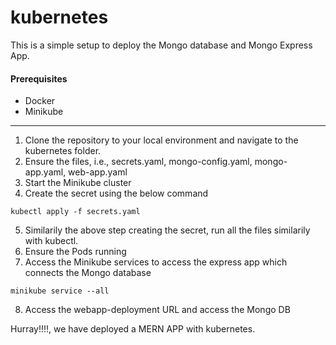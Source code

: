 # kubernetes

This is a simple setup to deploy the Mongo database and Mongo Express App.

#### Prerequisites
- Docker
- Minikube

---

1. Clone the repository to your local environment and navigate to the kubernetes folder.
2. Ensure the files, i.e., secrets.yaml, mongo-config.yaml, mongo-app.yaml, web-app.yaml
3. Start the Minikube cluster
4. Create the secret using the below command
```
kubectl apply -f secrets.yaml
```
5. Similarily the above step creating the secret, run all the files similarily with kubectl.
6. Ensure the Pods running
7. Access the Minikube services to access the express app which connects the Mongo database
```
minikube service --all
```
8. Access the webapp-deployment URL and access the Mongo DB

Hurray!!!!, we have deployed a MERN APP with kubernetes.
